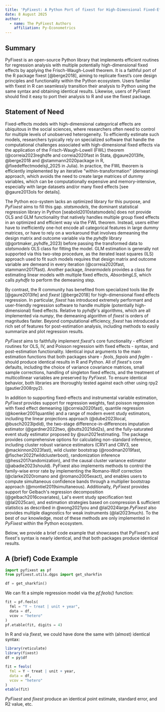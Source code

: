 ```yaml
---
title: 'PyFixest: A Python Port of fixest for High-Dimensional Fixed-Effects Regression'
date: 8 August 2025
author:
  - name: The PyFixest Authors
    affiliation: Py-Econometrics
---
```



## Summary

PyFixest is an open-source Python library that implements efficient routines for regression analysis with multiple potentially high-dimensional fixed effects by applying the Frisch-Waugh-Lovell theorem. It is a faithful port of the R package fixest [@berge2018], aiming to replicate fixest’s core design principles and functionality within the Python ecosystem. Users familiar with fixest in R can seamlessly transition their analysis to Python using the same syntax and obtaining identical results. Likewise, users of PyFixest should find it easy to port their analysis to R and use the fixest package.

## Statement of Need

Fixed-effects models with high-dimensional categorical effects are ubiquitous in the social sciences, where researchers often need to control for multiple levels of unobserved heterogeneity. To efficiently estimate such models, researchers typically rely on specialized software that handle the computational challenges associated with high-dimensional fixed effects via the application of the Frisch-Waugh-Lowell (FWL) theorem (@correia2023reghdfe and correia2020fast in Stata, @gaure2013lfe, @berge2018 and @stammann2020package in R, @fixedeffectmodelsjl_2025 in Julia). In practice, the FWL theorem is efficiently implemented by an iterative "within-transformation" (demeaning) approach, which avoids the need to create large matrices of dummy variables, which can be computationally expensive and memory-intensive, especially with large datasets and/or many fixed effects [see @gaure2013ols for details].

The Python eco-system lacks an optimized library for this purpose, and *PyFixest* aims to fill this gap. *statsmodels*, the dominant statistical regression library in Python [seabold2010statsmodels] does not provide OLS and GLM functionality that natively handles multiple group fixed effects in an optimized and efficient way via the FWL theorem. Instead, users either have to inefficiently one-hot encode all categorical features in large dummy matrices, or have to rely on a workaround that involves demeaning the design matrix and outcome variable via the *pyhdfe* library (@gortmaker_pyhdfe_2023) before passing the transformed data to *statsmodels* OLS class for fitting the model. GLM estimation is generally not supported via this two-step procedure, as the iterated least squares (ILS) approach used to fit such models requires that design matrix and outcome variable are demeand in every iteration (@correia2020fast, stammann2017fast). Another package, *linearmodels*  provides a class for estimating linear models with multiple fixed effects, *AbsorbingLS*, which calls *pyhdfe* to perform the demeaning step.

By contrast, the R community has benefited from specialized tools like *lfe* [@gaure2013lfe] and *fixest* [@berge2018] for high-dimensional fixed effects regression. In particular, *fixest* has introduced extremely performant and user-friendly regression software to handle multiple (potentially high-dimensional) fixed effects. Relative to *pyhdfe*'s algorithms, which are all implemented via *numpy*, the demeaning algorithm of *fixest* is orders of magnitudes faster. Beyond computational efficiency, *fixest* has introduced a rich set of features for post-estimation analysis, including methods to easily summarize and plot regression results.

*PyFixest* aims to faithfully implement *fixest*'s core functionality - efficient routines for OLS, IV, and Poisson regression with fixed effects - syntax, and post-estimation functionality. Identical input arguments to the main estimation functions that both packages share - *feols*, *fepois* and *feglm* - should produce identical results in R and Python. All of *fixest*'s core defaults, including the choice of variance covariance matrices, small sample corrections, handling of singleton fixed effects, and the treatment of multicollinear variables are preserved by *PyFixest*. To ensure identical behavior, both libraries are thoroughly tested against each other using rpy2 (gautier2008rpy2).

In addition to supporting fixed-effects and instrumental variable estimation, *PyFixest* provides support for regression weights, fast poisson regression with fixed effect demeaning (@correia2020fast), quantile regression (@koenker2001quantile) and a range of modern event study estimators, including the linear projections approach (@dube2023local, @busch2023lpdid), the two-stage difference-in-differences imputation estimator (@gardner2022two, @butts2021did2s), and the fully-saturated event study estimator proposed by @sun2021estimating. The package provides comprehensive options for calculating non-standard inference, including cluster robust variance estimators (CRV1 and CRV3, see @mackinnon2023fast), wild cluster bootstrap (@roodman2019fast, @fischer2022fwildclusterboot), randomization inference (@hess2017randomization), and the causal cluster variance estimator (@abadie2023should). PyFixest also implements methods to control the family-wise error rate by implementing the Romano-Wolf correction (@clarke2020romano and @romano2005exact), and enables users to compute simultaneous confidence bands through a multiplier bootstrap approach (@montiel2019simultaneous). Additionally, *PyFixest* provides support for Gelbach's regression decomposition (@gelbach2016covariates), Lal's event study specification test (@lal2025can), and estimation strategies based on compression & sufficient statistics as described in
@wong2021you and @lal2024large.*PyFixest* also provides multiple diagnostics for weak instruments (@lal2023much). To the best of our knowledge, most of these methods are only implemented in *PyFixest* within the Python ecosystem.

Below, we provide a brief code example that showcases that PyFixest's and fixest's syntax is nearly identical, and that both packages produce identical results.

## A (brief) Code Example


```python
import pyfixest as pf
from pyfixest.utils.dgps import get_sharkfin

df = get_sharkfin()
```

We can fit a simple regression model via the *pf.feols()* function:

```python
fit = pf.feols(
  fml = "Y ~ treat | unit + year",
  data = df,
  vcov = "hetero"
)
pf.etable(fit, digits = 4)
```

In R and via *fixest*, we could have done the same with (almost) identical syntax:

```r
library(reticulate)
library(fixest)
df = py$df

fit = feols(
  fml = Y ~ treat | unit + year,
  data = df,
  vcov = "hetero"
)
etable(fit)
```
*PyFixest* and *fixest* produce an identical point estimate, standard error, and R2 value, etc.
